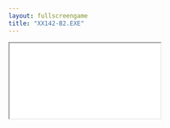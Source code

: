```yaml
---
layout: fullscreengame
title: "XX142-B2.EXE"
---
```


<iframe src="src/" width="auto" height="auto" allowfullscreen>
